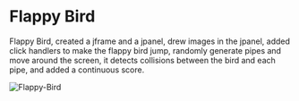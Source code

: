 # Flappy Bird

Flappy Bird, created a jframe and a jpanel, drew images in the jpanel, added click handlers to make the flappy bird jump, 
randomly generate pipes and move around the screen, it detects collisions between the bird and each pipe,
and added a continuous score.

![Flappy-Bird](https://github.com/RamonSantos9/flappy-bird-java/assets/98467260/cee06625-809a-4f11-a70c-1e7c89eb5099)
